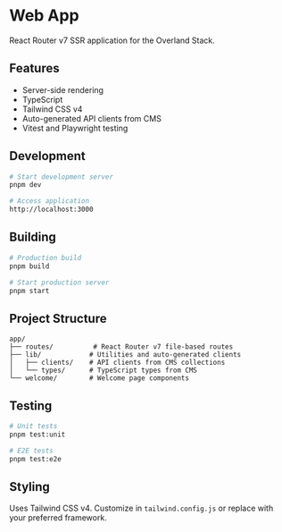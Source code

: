 # Web App

React Router v7 SSR application for the Overland Stack.

## Features

- Server-side rendering
- TypeScript
- Tailwind CSS v4
- Auto-generated API clients from CMS
- Vitest and Playwright testing

## Development

```bash
# Start development server
pnpm dev

# Access application
http://localhost:3000
```

## Building

```bash
# Production build
pnpm build

# Start production server
pnpm start
```

## Project Structure

```
app/
├── routes/          # React Router v7 file-based routes
├── lib/            # Utilities and auto-generated clients
│   ├── clients/    # API clients from CMS collections
│   └── types/      # TypeScript types from CMS
└── welcome/        # Welcome page components
```

## Testing

```bash
# Unit tests
pnpm test:unit

# E2E tests
pnpm test:e2e
```

## Styling

Uses Tailwind CSS v4. Customize in `tailwind.config.js` or replace with your preferred framework.
